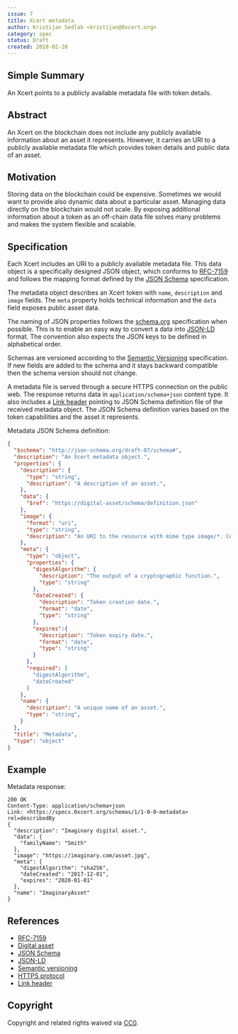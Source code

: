 ```yaml
---
issue: 7
title: Xcert metadata
author: Kristijan Sedlak <kristijan@0xcert.org>
category: spec
status: Draft
created: 2018-02-20
---
```


## Simple Summary

An Xcert points to a publicly available metadata file with token details.

## Abstract

An Xcert on the blockchain does not include any publicly available information about an asset it represents. However, it carries an URI to a publicly available metadata file which provides token details and public data of an asset. 

## Motivation

Storing data on the blockchain could be expensive. Sometimes we would want to provide also dynamic data about a particular asset. Managing data directly on the blockchain would not scale. By exposing additional information about a token as an off-chain data file solves many problems and makes the system flexible and scalable.

## Specification

Each Xcert includes an URI to a publicly available metadata file. This data object is a specifically designed JSON object, which conforms to [RFC-7159](https://en.wikipedia.org/wiki/JSON) and follows the mapping format defined by the [JSON Schema](http://json-schema.org) specification.

The metadata object describes an Xcert token with `name`, `description` and `image` fields. The `meta` property holds technical information and the `data` field exposes public asset data.

The naming of JSON properties follows the [schema.org](http://schema.org/) specification when possible. This is to enable an easy way to convert a data into [JSON-LD](https://json-ld.org/) format. The convention also expects the JSON keys to be defined in alphabetical order.

Schemas are versioned according to the [Semantic Versioning](https://semver.org/) specification. If new fields are added to the schema and it stays backward compatible then the schema version should not change.

A metadata file is served through a secure HTTPS connection on the public web. The response returns data in `application/schema+json` content type. It also includes a [Link header](https://www.w3.org/wiki/LinkHeader) pointing to JSON Schema definition file of the received metadata object. The JSON Schema definition varies based on the token capabilities and the asset it represents.

Metadata JSON Schema definition:

```json
{
  "$schema": "http://json-schema.org/draft-07/schema#",
  "description": "An Xcert metadata object.",
  "properties": {
    "description": {
      "type": "string",
      "description": "A description of an asset.",
    },
    "data": {
      "$ref": "https://digital-asset/schema/definition.json"
    },
    "image": {
      "format": "uri",
      "type": "string",
      "description": "An URI to the resource with mime type image/*. Consider making any images at a width between 320 and 1080 pixels and aspect ratio between 1.91:1 and 4:5 inclusive."
    },
    "meta": {
      "type": "object",
      "properties": {
        "digestAlgorithm": {
          "description": "The output of a cryptographic function.",
          "type": "string"
        },
        "dateCreated": {
          "description": "Token creation date.",
          "format": "date",
          "type": "string"
        },
        "expires":{
          "description": "Token expiry date.",
          "format": "date",
          "type": "string"
        }
      },
      "required": [
        "digestAlgorithm",
        "dateCreated"
      ]
    },
    "name": {
      "description": "A unique name of an asset.",
      "type": "string",
    }
  },    
  "title": "Metadata",
  "type": "object"
}
```

## Example

Metadata response:

```
200 OK
Content-Type: application/schema+json
Link: <https://specs.0xcert.org/schemas/1/1-0-0-metadata> rel=describedBy
{
  "description": "Imaginary digital asset.",
  "data": {
    "familyName": "Smith"
  },
  "image": "https://imaginary.com/asset.jpg",
  "meta": {
    "digestAlgorithm": "sha256",
    "dateCreated": "2017-12-01",
    "expires": "2020-01-01"
  },
  "name": "ImaginaryAsset"
}
```

## References

* [RFC-7159](https://en.wikipedia.org/wiki/JSON)
* [Digital asset](https://en.wikipedia.org/wiki/Digital_asset)
* [JSON Schema](http://json-schema.org/)
* [JSON-LD](https://json-ld.org/)
* [Semantic versioning](https://semver.org/)
* [HTTPS protocol](https://en.wikipedia.org/wiki/HTTPS)
* [Link header](https://www.w3.org/wiki/LinkHeader)

## Copyright

Copyright and related rights waived via [CC0](https://creativecommons.org/publicdomain/zero/1.0/).
